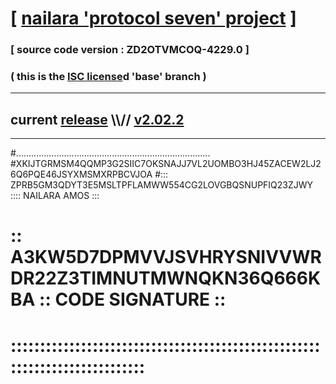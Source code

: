 
# [ [nailara 'protocol seven' project](http://nailara.network/) ]

### [ source code version : ZD2OTVMCOQ-4229.0 ]

### ( this is the [ISC license](license)d 'base' branch )
---
## current [release](https://github.com/nailara-technologies/protocol-7/releases) \\\\// [v2.02.2](https://github.com/nailara-technologies/protocol-7/releases/tag/v2.02.2)
---

#.............................................................................
#XKIJTGRMSM4QQMP3G2SIIC7OKSNAJJ7VL2UOMBO3HJ45ZACEW2LJ26Q6PQE46JSYXMSMXRPBCVJOA
#::: ZPRB5GM3QDYT3E5MSLTPFLAMWW554CG2LOVGBQSNUPFIQ23ZJWY :::: NAILARA AMOS :::
# :: A3KW5D7DPMVVJSVHRYSNIVVWRDR22Z3TIMNUTMWNQKN36Q666KBA :: CODE SIGNATURE ::
# ::::::::::::::::::::::::::::::::::::::::::::::::::::::::::::::::::::::::::::
